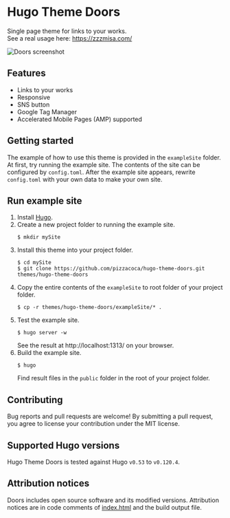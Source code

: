 # Hugo Theme Doors

Single page theme for links to your works.  
See a real usage here: https://zzzmisa.com/

![Doors screenshot](https://github.com/zzzmisa/hugo-theme-doors/blob/master/images/screenshot.png?raw=true)

## Features

- Links to your works
- Responsive
- SNS button
- Google Tag Manager
- Accelerated Mobile Pages (AMP) supported

## Getting started

The example of how to use this theme is provided in the `exampleSite` folder. At first, try running the example site. The contents of the site can be configured by `config.toml`. After the example site appears, rewrite `config.toml` with your own data to make your own site.

## Run example site

1. Install [Hugo](https://gohugo.io/).
2. Create a new project folder to running the example site.
   ```
   $ mkdir mySite
   ```
3. Install this theme into your project folder.
   ```
   $ cd mySite
   $ git clone https://github.com/pizzacoca/hugo-theme-doors.git themes/hugo-theme-doors
   ```
4. Copy the entire contents of the `exampleSite` to root folder of your project folder.
   ```
   $ cp -r themes/hugo-theme-doors/exampleSite/* .
   ```
5. Test the example site.
   ```
   $ hugo server -w
   ```
   See the result at http://localhost:1313/ on your browser.
6. Build the example site.
   ```
   $ hugo
   ```
   Find result files in the `public` folder in the root of your project folder.

## Contributing

Bug reports and pull requests are welcome! By submitting a pull request, you agree to license your contribution under the MIT license.

## Supported Hugo versions

Hugo Theme Doors is tested against Hugo `v0.53` to `v0.120.4`.

## Attribution notices

Doors includes open source software and its modified versions. Attribution notices are in code comments of [index.html](https://github.com/zzzmisa/hugo-theme-doors/blob/master/layouts/index.html) and the build output file.

